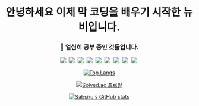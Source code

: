 ### <h1 align='center'>안녕하세요 이제 막 코딩을 배우기 시작한 뉴비입니다.</h1>

<!--
**Sabsiru/Sabsiru** is a ✨ _special_ ✨ repository because its `README.md` (this file) appears on your GitHub profile.

Here are some ideas to get you started:

- 🔭 I’m currently working on ...
- 🌱 I’m currently learning ...
- 👯 I’m looking to collaborate on ...
- 🤔 I’m looking for help with ...
- 💬 Ask me about ...
- 📫 How to reach me: ...
- 😄 Pronouns: ...
- ⚡ Fun fact: ...
-->
<h3 align='center'>🌱 열심히 공부 중인 것들입니다. </h3>
<p align='center'>
<img src="https://img.shields.io/badge/Java-4b4b77?style=flat-square&logo=Java&logoColor=white"/></a>&nbsp
<img src="https://img.shields.io/badge/JavaScript-f7df1e?style=flat-square&logo=JavaScript&logoColor=white"/></a>&nbsp
<img src="https://img.shields.io/badge/Spring-6DB33f?style=flat-square&logo=Spring&logoColor=white"/></a>&nbsp
<img src="https://img.shields.io/badge/Oracle-f80000?style=flat-square&logo=Oracle&logoColor=white"/></a>&nbsp
<img src="https://img.shields.io/badge/CSS3-1572B6?style=flat-square&logo=CSS3&logoColor=white"/></a>&nbsp
<img src="https://img.shields.io/badge/HTML5-e34f26?style=flat-square&logo=HTML5&logoColor=white"/></a>&nbsp
<img src="https://img.shields.io/badge/Flutter-02569b?style=flat-square&logo=Flutter&logoColor=white"/></a>&nbsp
<img src="https://img.shields.io/badge/IntelliJ-000000?style=flat-square&logo=IntelliJ IDEA&logoColor=white"/></a>&nbsp
<img src="https://img.shields.io/badge/AWS-ff9900?style=flat-square&logo=Amazon AWS&logoColor=white"/></a>&nbsp
</p>

<div align='center'>
  
[![Top Langs](https://github-readme-stats.vercel.app/api/top-langs/?username=sabsiru&langs_count=5&layout=compact&theme=tokyonight)](https://github.com/sabsiru/github-readme-stats)
  
  
[![Solved.ac 프로필](http://mazassumnida.wtf/api/v2/generate_badge?boj=min147)](https://solved.ac/min147)
  
[![Sabsiru's GitHub stats](https://github-readme-stats.vercel.app/api?username=sabsiru&show_icons=true&theme=tokyonight)](https://github.com/sabsiru/github-readme-stats)




</div>

